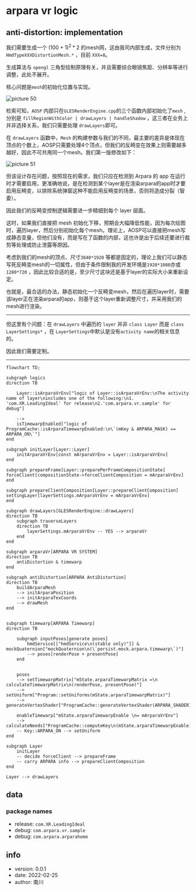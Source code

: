 # arpara vr logic

## anti-distortion: implementation

我们需要生成一个 $(100+1)^2*2$ 的mesh网，这由我司内部生成，文件分别为 `HmdTypeXXXDistortionMesh.*`
，目前 `XXX=8`。

生成算法与 `opengl` 三角型绘制原理有关，并且需要综合眼镜焦距、分辨率等进行调整，此处不展开。

核心问题是`mesh`的初始化位置与实现。

<img alt="picture 50" src="https://mark-vue-oss.oss-cn-hangzhou.aliyuncs.com/arpara-vr-logic-1645799660292-b30748482118e3c0214c2f314d65d241d5dc18a6ed7ba08a488601511d77b73d.png" />  

检索可知，`AOSP` 内部只在`GLESRenderEngine.cpp`的三个函数内部初始化了`mesh`
,分别是 `fillRegionWithColor | drawLayers | handleShadow`
，这三者在业务上并非选择关系，我们只需要处理 `drawLayers`即可。

在 `drawLayers` 函数中，`Mesh`
的构建参数与我们的不同，最主要的差异是体现在顶点的个数上，AOSP只需要处理4个顶点，但我们的反畸变在效果上则需要越多越好，因此不可共用同一个mesh。我们第一版修改如下：

<img alt="picture 51" src="https://mark-vue-oss.oss-cn-hangzhou.aliyuncs.com/arpara-vr-logic-1645799848783-1be7214a86835bb5d9aa49d083caacc2363ed48546d1366a3bd356919c45bdd3.png" />  

但该设计存在问题，按照现在的需求，我们只应在检测到 Arpara 的 app
在运行时才需要启用，更准确地说，是在检测到某个layer是在渲染arpara的app时才要启用反畸变，以排除系统弹窗这种不能启用反畸变的场景，否则将造成分裂（智委）。

因此我们的反畸变控制逻辑需要进一步精细到每个 layer 层面。

这时，如果我们直接把 mesh
初始化下移，预期会大幅降低性能，因为每次绘图时，遍历layer，然后分别初始化每个mesh。理论上，AOSP可以直接把mesh写成静态变量，但他们没有，而是写在了函数的内部，这也许是出于后续还要进行裁剪等处理或防止泄露等原因。

考虑到我们的mesh的顶点、尺寸`3840*1920`
等都是固定的，理论上我们可以静态写死反畸变mesh的一切属性，但由于条件限制我的开发环境是`1920*1080`亦或`1280*720`
，因此比较合适的是，至少尺寸这块还是基于layer的实际大小来重新设定。

也就是，最合适的办法，静态初始化一个反畸变mesh，然后在遍历layer时，需要该layer正在渲染arpara的app，则基于这个layer重新调整尺寸，并采用我们的mesh进行渲染。

---

但这里有个问题：在 `drawLayers` 中遍历的 `layer` 并非 `class Layer` 而是 `class LayerSettings*`
，在 `LayerSettings`中默认是没有`activity name`的相关信息的。

因此我们需要定制。

---

```mermaid
flowchart TD;

subgraph logics
direction TB

    Layer::isArparaVrEnv["logic of Layer::isArparaVrEnv:\nThe activity name of layer\nincludes one of the following:\n1. 'com.XR.LeadingIdeal' for release\n2.'com.arpara.vr.sample' for debug"]

    --> 
    isTimewarpEnabled["logic of ProgramCache::isArparaTimewarpEnabled:\n\`(mKey & ARPARA_MASK) == ARPARA_ON\`"]
end

subgraph initLayer[Layer::Layer]
    initArparaVrEnv[const mArparaVrEnv = Layer::isArparaVrEnv]
end

subgraph prepareFrame[Layer::preparePerFrameCompositionState]
forceClient[compositionState->forceClientComposition = mArparaVrEnv]
end

subgraph prepareClientComposition[Layer::prepareClientComposition]
settingLayer[layerSettings.mArparaVrEnv = mArparaVrEnv]
end

subgraph drawLayers[GLESRenderEngine::drawLayers]
direction TB
    subgraph traverseLayers
    direction TB
        layerSettings.mArparaVrEnv -- YES --> arparaVr
    end
end

subgraph arparaVr[ARPARA VR SYSTEM]
direction TB
    antiDistortion & timewarp 
end

subgraph antiDistortion[ARPARA AntiDistortion]
direction TB
    buildArparaMesh
    --> initArparaPosition
    --> initArparaTexCoords
    --> drawMesh
end


subgraph timewarp[ARPARA Timewarp]
direction TB

    subgraph inputPoses[generate poses]
        hmdService[["hmdService\n(stable only)"]] & mockQuaternion["mockQuaternion\n(\`persist.mock.arpara.timewarp\`)"]
        --> poses[renderPose + presentPose]
    end


    poses
    --> setTimewarpMatrix["mState.arparaTimewarpMatrix =\n calculateTimewarpMatrix\n(renderPose, presentPose)"]
    --> setUniform["Program::setUniforms(mState.arparaTimewarpMatrix)"]
    --> generateVertexShader["ProgramCache::generateVertexShader(ARPARA_SHADER)"]

    enableTimewarp["mState.arparaTimewarpEnable \n= mArparaVrEnv"]
    --> calculateNeeds["ProgramCache::computeKey\n(mState.arparaTimewarpEnable)"]
    -- Key::ARPARA_ON --> setUniform
end

subgraph Layer
    initLayer 
    -- decide forceClient --> prepareFrame 
    -- carry ARPARA info --> prepareClientComposition
end

Layer --> drawLayers
```

## data

### package names

- release:  `com.XR.LeadingIdeal`
- debug:    `com.arpara.vr.sample`
- debug:    `com.arpara.arparahome`

## info

- version: 0.0.1
- date: 2022-02-25
- author: 南川
